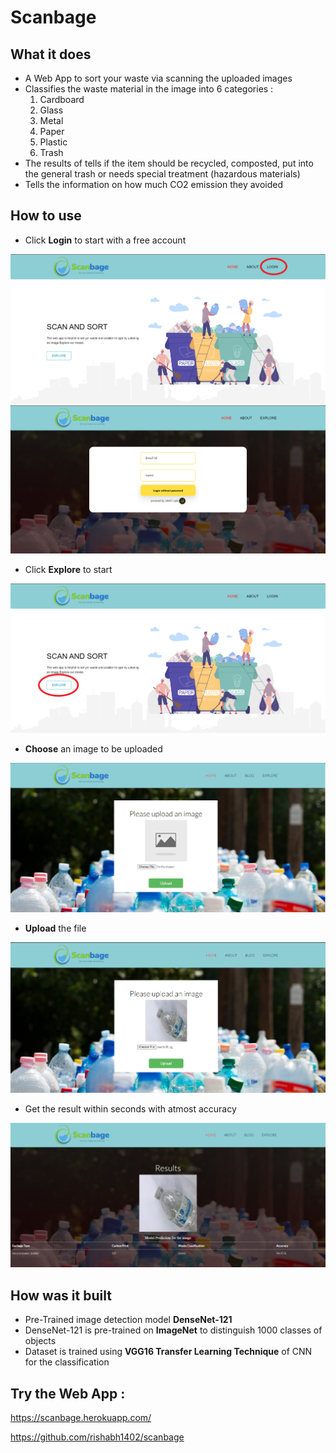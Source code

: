 # Scanbage
## What it does
- A Web App to sort your waste via scanning the uploaded images
- Classifies the waste material in the image into 6 categories :
  1. Cardboard
  2. Glass
  3. Metal
  4. Paper
  5. Plastic
  6. Trash
- The results of tells if the item should be recycled, composted, put into the general trash or needs special treatment (hazardous materials)
- Tells the information on how much CO2 emission they avoided

## How to use
* Click **Login** to start with a free account

![homePageLogin](/Screenshots/homePageLogin.png)
![loginPage](/Screenshots/loginPage.png)

* Click **Explore** to start

![homePageExplore](/Screenshots/homePageExplore.PNG)

* **Choose** an image to be uploaded

![uploadImage](/Screenshots/uploadImage.PNG)

* **Upload** the file

![uploadedPic](/Screenshots/uploadedPic.PNG)

* Get the result within seconds with atmost accuracy

![resultPage](/Screenshots/resultPage.jpeg)

## How was it built
- Pre-Trained image detection model **DenseNet-121**
- DenseNet-121 is pre-trained on **ImageNet** to distinguish 1000 classes of objects
- Dataset is trained using **VGG16 Transfer Learning Technique** of CNN for the classification

## Try the Web App :
  https://scanbage.herokuapp.com/
  
  https://github.com/rishabh1402/scanbage
